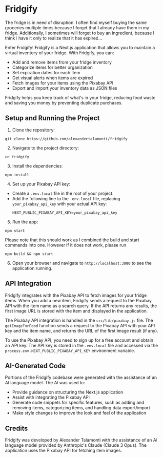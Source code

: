 # Fridgify

The fridge is in need of disruption. I often find myself buying the same groceries multiple times because I forget that I already have them in my fridge. Additionally, I sometimes will forget to buy an ingredient, because I think I have it only to realize that it has expired...

Enter Fridgify! Fridgify is a Next.js application that allows you to maintain a virtual inventory of your fridge. With Fridgify, you can:

- Add and remove items from your fridge inventory
- Categorize items for better organization
- Set expiration dates for each item
- Get visual alerts when items are expired
- Fetch images for your items using the Pixabay API
- Export and import your inventory data as JSON files

Fridgify helps you keep track of what's in your fridge, reducing food waste and saving you money by preventing duplicate purchases.

## Setup and Running the Project

1. Clone the repository:
```
git clone https://github.com/alexandertalamonti/fridgify
```
2. Navigate to the project directory:
```
cd fridgify
```
3. Install the dependencies:
```
npm install
```

4. Set up your Pixabay API key:
- Create a `.env.local` file in the root of your project.
- Add the following line to the `.env.local` file, replacing `your_pixabay_api_key` with your actual API key:
  ```
  NEXT_PUBLIC_PIXABAY_API_KEY=your_pixabay_api_key
  ```

5. Run the app:
```
npm start
```
Please note that this should work as I combined the build and start commands into one. However if it does not work, please run
```
npm build && npm start
```


6. Open your browser and navigate to `http://localhost:3000` to see the application running.

## API Integration

Fridgify integrates with the Pixabay API to fetch images for your fridge items. When you add a new item, Fridgify sends a request to the Pixabay API with the item name as a search query. If the API returns any results, the first image URL is stored with the item and displayed in the application.

The Pixabay API integration is handled in the `src/lib/pixabay.js` file. The `getImageForFood` function sends a request to the Pixabay API with your API key and the item name, and returns the URL of the first image result (if any).

To use the Pixabay API, you need to sign up for a free account and obtain an API key. The API key is stored in the `.env.local` file and accessed via the `process.env.NEXT_PUBLIC_PIXABAY_API_KEY` environment variable.

## AI-Generated Code

Portions of the Fridgify codebase were generated with the assistance of an AI language model. The AI was used to:

- Provide guidance on structuring the Next.js application
- Assist with integrating the Pixabay API
- Generate code snippets for specific features, such as adding and removing items, categorizing items, and handling data export/import
- Make style changes to improve the look and feel of the application

## Credits

Fridgify was developed by Alexander Talamonti with the assistance of an AI language model provided by Anthropic's Claude (Claude 3 Opus). The application uses the Pixabay API for fetching item images.
